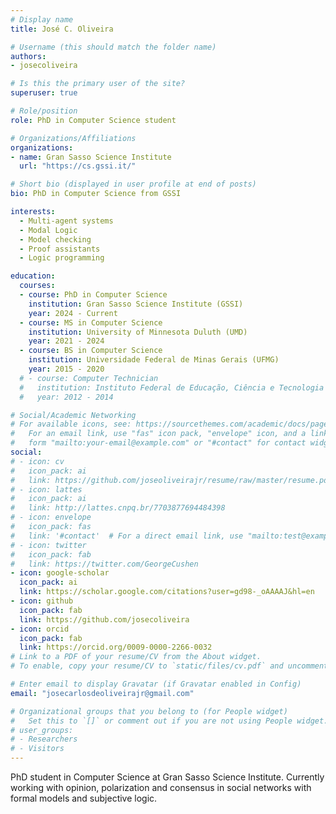 ```yaml
---
# Display name
title: José C. Oliveira

# Username (this should match the folder name)
authors:
- josecoliveira

# Is this the primary user of the site?
superuser: true

# Role/position
role: PhD in Computer Science student

# Organizations/Affiliations
organizations:
- name: Gran Sasso Science Institute
  url: "https://cs.gssi.it/"

# Short bio (displayed in user profile at end of posts)
bio: PhD in Computer Science from GSSI

interests:
  - Multi-agent systems
  - Modal Logic
  - Model checking
  - Proof assistants
  - Logic programming

education:
  courses:
  - course: PhD in Computer Science
    institution: Gran Sasso Science Institute (GSSI)
    year: 2024 - Current
  - course: MS in Computer Science
    institution: University of Minnesota Duluth (UMD)
    year: 2021 - 2024
  - course: BS in Computer Science
    institution: Universidade Federal de Minas Gerais (UFMG)
    year: 2015 - 2020
  # - course: Computer Technician
  #   institution: Instituto Federal de Educação, Ciência e Tecnologia do Norte de Minas Gerais (IFNMG)
  #   year: 2012 - 2014

# Social/Academic Networking
# For available icons, see: https://sourcethemes.com/academic/docs/page-builder/#icons
#   For an email link, use "fas" icon pack, "envelope" icon, and a link in the
#   form "mailto:your-email@example.com" or "#contact" for contact widget.
social:
# - icon: cv
#   icon_pack: ai
#   link: https://github.com/joseoliveirajr/resume/raw/master/resume.pdf
# - icon: lattes
#   icon_pack: ai
#   link: http://lattes.cnpq.br/7703877694484398
# - icon: envelope
#   icon_pack: fas
#   link: '#contact'  # For a direct email link, use "mailto:test@example.org".
# - icon: twitter
#   icon_pack: fab
#   link: https://twitter.com/GeorgeCushen
- icon: google-scholar
  icon_pack: ai
  link: https://scholar.google.com/citations?user=gd98-_oAAAAJ&hl=en
- icon: github
  icon_pack: fab
  link: https://github.com/josecoliveira
- icon: orcid
  icon_pack: fab
  link: https://orcid.org/0009-0000-2266-0032
# Link to a PDF of your resume/CV from the About widget.
# To enable, copy your resume/CV to `static/files/cv.pdf` and uncomment the lines below.

# Enter email to display Gravatar (if Gravatar enabled in Config)
email: "josecarlosdeoliveirajr@gmail.com"

# Organizational groups that you belong to (for People widget)
#   Set this to `[]` or comment out if you are not using People widget.
# user_groups:
# - Researchers
# - Visitors
---
```


PhD student in Computer Science at Gran Sasso Science Institute. Currently working with opinion, polarization and consensus in social networks with formal models and subjective logic.
